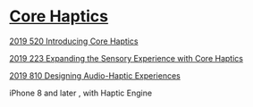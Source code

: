 # [Core Haptics](https://developer.apple.com/documentation/corehaptics)



[2019 520 Introducing Core Haptics](https://developer.apple.com/videos/play/wwdc2019/520/)


[2019 223 Expanding the Sensory Experience with Core Haptics](https://developer.apple.com/videos/play/wwdc2019/223)

[2019 810 Designing Audio-Haptic Experiences](https://developer.apple.com/videos/play/wwdc2019/810)




iPhone 8 and later , with Haptic Engine